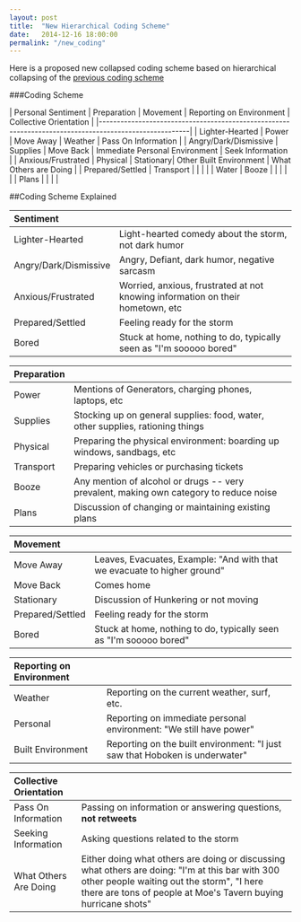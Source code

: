 ```yaml
---
layout: post
title:  "New Hierarchical Coding Scheme"
date:   2014-12-16 18:00:00
permalink: "/new_coding"
---
```


Here is a proposed new collapsed coding scheme based on hierarchical collapsing of the [previous coding scheme]({{site.baseurl}}/coding)

###Coding Scheme
	
| Personal Sentiment    |  Preparation | Movement  | Reporting on Environment  | Collective Orientation | 
|-------------------------------------------------------------------------------------------------------|
| Lighter-Hearted       | Power        | Move Away | Weather                   | Pass On Information    |
| Angry/Dark/Dismissive | Supplies     | Move Back | Immediate Personal Environment | Seek Information  |
| Anxious/Frustrated    | Physical     | Stationary| Other Built Environment   | What Others are Doing  |
| Prepared/Settled      | Transport    |           |                           |                        |
| Water                 | Booze        |           |                           |                        |
|                       | Plans        |           |                           |                        |

##Coding Scheme Explained

| Sentiment | |
|:----------|----------------------------| 
| Lighter-Hearted | Light-hearted comedy about the storm, not dark humor |
| Angry/Dark/Dismissive | Angry, Defiant, dark humor, negative sarcasm   |
| Anxious/Frustrated    | Worried, anxious, frustrated at not knowing information on their hometown, etc |
| Prepared/Settled      | Feeling ready for the storm
| Bored                 | Stuck at home, nothing to do, typically seen as "I'm sooooo bored" |


| Preparation | |
|:----------|----------------------------| 
| Power                 | Mentions of Generators, charging phones, laptops, etc |
| Supplies              | Stocking up on general supplies: food, water, other supplies, rationing things   |
| Physical              | Preparing the physical environment: boarding up windows, sandbags, etc |
| Transport             | Preparing vehicles or purchasing tickets |
| Booze                 | Any mention of alcohol or drugs -- very prevalent, making own category to reduce noise |
| Plans                 | Discussion of changing or maintaining existing plans |

| Movement | |
|:----------|----------------------------| 
| Move Away | Leaves, Evacuates, Example: "And with that we evacuate to higher ground" |
| Move Back | Comes home  |
| Stationary| Discussion of Hunkering or not moving |
| Prepared/Settled      | Feeling ready for the storm
| Bored                 | Stuck at home, nothing to do, typically seen as "I'm sooooo bored" |

| Reporting on Environment | |
|:----------|----------------------------| 
| Weather | Reporting on the current weather, surf, etc. |
| Personal | Reporting on immediate personal environment: "We still have power"  |
| Built Environment | Reporting on the built environment: "I just saw that Hoboken is underwater" |

| Collective Orientation | |
|:----------|----------------------------| 
| Pass On Information | Passing on information or answering questions, **not retweets** |
| Seeking Information | Asking questions related to the storm  |
| What Others Are Doing| Either doing what others are doing or discussing what others are doing: "I'm at this bar with 300 other people waiting out the storm", "I here there are tons of people at Moe's Tavern buying hurricane shots" |
